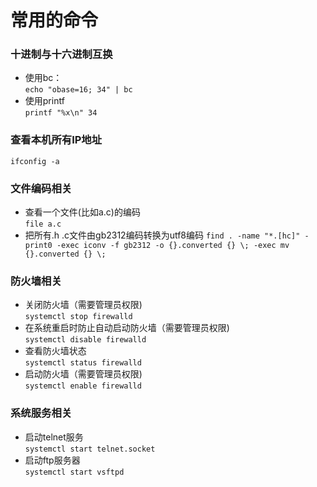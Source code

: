 # 常用的命令
### 十进制与十六进制互换
*  使用bc：  
`echo "obase=16; 34" | bc`
* 使用printf  
`printf "%x\n" 34`
###  查看本机所有IP地址
`ifconfig -a`
### 文件编码相关
* 查看一个文件(比如a.c)的编码  
`file a.c`
* 把所有.h .c文件由gb2312编码转换为utf8编码
`find . -name "*.[hc]" -print0 -exec iconv -f gb2312 -o {}.converted {} \; -exec mv {}.converted {} \;`
### 防火墙相关
* 关闭防火墙（需要管理员权限)  
`systemctl stop firewalld`
* 在系统重启时防止自动启动防火墙（需要管理员权限)  
`systemctl disable firewalld`
* 查看防火墙状态  
`systemctl status firewalld`
* 启动防火墙（需要管理员权限)    
`systemctl enable firewalld`
### 系统服务相关
* 启动telnet服务  
`systemctl start telnet.socket`
* 启动ftp服务器  
`systemctl start vsftpd`

